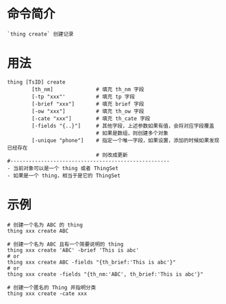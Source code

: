 # 命令简介 

    `thing create` 创建记录

# 用法

    thing [TsID] create 
            [th_nm]              # 填充 th_nm 字段
            [-tp "xxx"'          # 填充 tp 字段
            [-brief "xxx"]       # 填充 brief 字段
            [-ow "xxx"]          # 填充 th_ow 字段
            [-cate "xxx"]        # 填充 th_cate 字段 
            [-fields "{..}"]     # 其他字段，上述参数如果有值，会将对应字段覆盖
                                 # 如果是数组，则创建多个对象
            [-unique "phone"]    # 指定一个唯一字段，如果设置，添加的时候如果发现已经存在
                                 # 则改成更新
    #----------------------------------------------------
    - 当前对象可以是一个 thing 或者 ThingSet
    - 如果是一个 thing，相当于是它的 ThingSet

# 示例 

    # 创建一个名为 ABC 的 thing
    thing xxx create ABC
        
    # 创建一个名为 ABC 且有一个简要说明的 thing
    thing xxx create 'ABC' -brief 'This is abc'
    # or
    thing xxx create ABC -fields "{th_brief:'This is abc'}"
    # or
    thing xxx create -fields "{th_nm:'ABC', th_brief:'This is abc'}"
        
    # 创建一个匿名的 Thing 并指明分类
    thing xxx create -cate xxx
